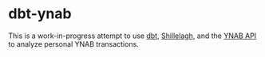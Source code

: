 # dbt-ynab

This is a work-in-progress attempt to use [dbt](https://www.getdbt.com/), [Shillelagh](https://shillelagh.readthedocs.io/en/latest/usage.html), and the [YNAB API](https://api.ynab.com/) to analyze personal YNAB transactions.
